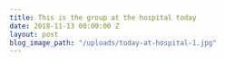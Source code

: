 ```yaml
---
title: This is the group at the hospital today
date: 2018-11-13 00:00:00 Z
layout: post
blog_image_path: "/uploads/today-at-hospital-1.jpg"
---
```


